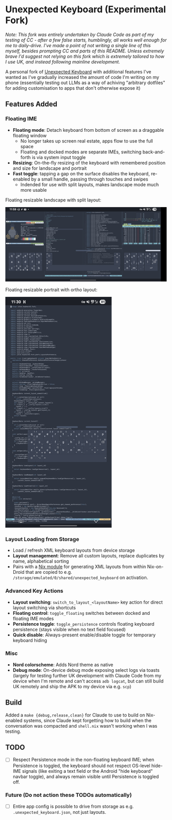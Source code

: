 # Unexpected Keyboard (Experimental Fork)

*Note: This fork was entirely undertaken by Claude Code as part of my testing of CC - after a few false starts, humblingly, all works well enough for me to daily-drive. I've made a point of not writing a single line of this myself, besides prompting CC and parts of this README. Unless extremely brave I'd suggest not relying on this fork which is extremely tailored to how I use UK, and instead following mainline development.*

A personal fork of [Unexpected Keyboard](https://github.com/Julow/Unexpected-Keyboard) with additional features I've wanted as I've gradually increased the amount of code I'm writing on my phone (essentially testing out LLMs as a way of achiving "arbitrary dotfiles" for adding customisation to apps that don't otherwise expose it)

## Features Added

### Floating IME
- **Floating mode**: Detach keyboard from bottom of screen as a draggable floating window
  - No longer takes up screen real estate, apps flow to use the full space
  - Floating and docked modes are separate IMEs, switching back-and-forth is via system input toggle
- **Resizing**: On-the-fly resizing of the keyboard with remembered position and size for landscape and portrait
- **Fast toggle**: tapping a gap on the surface disables the keyboard, re-enabled by a small handle, passing through touches and swipes
  - Indended for use with split layouts, makes landscape mode much more usable

Floating resizable landscape with split layout:

<img src="img/split.jpg" width="720" />

Floating resizable portrait with ortho layout:

<img src="img/float.jpg" height="720" />

### Layout Loading from Storage
- Load / refresh XML keyboard layouts from device storage
- **Layout management**: Remove all custom layouts, replace duplicates by name, alphabetical sorting
- Pairs with a [Nix module](https://github.com/harryaskham/collective-public/blob/main/modules/agnostic/unexpected-keyboard/default.nix) for generating XML layouts from within Nix-on-Droid that are copied to e.g. `/storage/emulated/0/shared/unexpected_keyboard` on activation.

### Advanced Key Actions
- **Layout switching**: `switch_to_layout_<layoutName>` key action for direct layout switching via shortcuts
- **Floating control**: `toggle_floating` switches between docked and floating IME modes  
- **Persistence toggle**: `toggle_persistence` controls floating keyboard persistence (stays visible when no text field focused)
- **Quick disable**: Always-present enable/disable toggle for temporary keyboard hiding

### Misc
- **Nord colorscheme**: Adds Nord theme as native
- **Debug mode**: On-device debug mode exposing select logs via toasts (largely for testing further UK development with Claude Code from my device when I'm remote and can't access `adb logcat`, but can still build UK remotely and ship the APK to my device via e.g. `scp`)

## Build

Added a `make {debug,release,clean}` for Claude to use to build on Nix-enabled systems, since Claude kept forgetting how to build when the conversation was compacted and `shell.nix` wasn't working when I was testing.

## TODO

- [ ] Respect Persistence mode in the non-floating keyboard IME; when Persistence is toggled, the keyboard should not respect OS-level hide-IME signals (like exiting a text field or the Android "hide keyboard" navbar toggle), and always remain visible until Persistence is toggled off.

### Future (Do not action these TODOs automatically)
- [ ] Entire app config is possible to drive from storage as e.g. `.unexpected_keyboard.json`, not just layouts.
